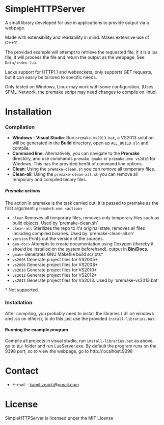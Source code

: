 # SimpleHTTPServer #

A small library developed for use in applications to provide output via a webpage.

Made with extensibility and readability in mind. Makes extensive use of C++11.

The provided example will attempt to retrieve the requested file, if it is a lua file, it will process the file and return the output as the webpage. See `Data/index.lua`.

Lacks support for HTTP1.1 and websockets, only supports GET requests, but it can easily be tailored to specific needs.

Only tested on Windows, Linux may work with some configuration. (Uses SFML-Network, the premake script may need changes to compile on linux)

# Installation #

### Compilation ###

* **Windows - Visual Studio**: Run `premake-vs2013.bat`, a VS2013 solution will be generated in the **Build** directory, open up `ALL_BUILD.sln` and compile.
* **Command line**: Alternatively, you can navigate to the **Premake** directory, and use commands `premake gmake` or `premake.exe vs2010` for Windows. This has the provided benfit of command line options.
* **Clean**: Using the `premake-clean.sh` you can remove all temporary files.
* **Clean-all**: Using the `premake-clean-all.sh` you can remove all temporary and compiled binary files.

##### Premake actions #####

The action in premake is the task carried out, it is passed to premake as the first argument: `premake5.exe <action>`

* `clean` Removes all temporary files, removes only temporary files such as build objects. Used by 'premake-clean.sh'
* `clean-all` Sterilizes the repo to it's original state, removes all files including compiled binaries. Used by 'premake-clean-all.sh'
* `version` Prints out the version of the sources.
* `gen-docs` Attempts to create documentation using Doxygen (thereby it should be installed on the system beforehand), output in **Bin/Docs**.
* `gmake` Generates GNU Makefile build scripts\*
* `vs2005` Generate project files for VS2005\*
* `vs2008` Generate project files for VS2008\*
* `vs2010` Generate project files for VS2010\*
* `vs2012` Generate project files for VS2012\*
* `vs2013` Generate project files for VS2013. Used by 'premake-vs2013.bat'

\* Not supported


### Installation ###

After compiling, you probably need to install the libraries (.dll on windows and .so on others), to do this just use the provided `install-libraries.bat`.

#### Running the example program ####

Compile all projects in visual studio, run `install-libraries.bat` as above, go to `Bin` folder and run LuaServer.exe.
By default the program runs on the 9398 port, so to view the webpage, go to http://localhost:9398

# Contact #

* E-mail - [kamil.zmich@gmail.com](mailto:kamil.zmich@gmail.com)

# License #

SimpleHTTPServer is licensed under the MIT License